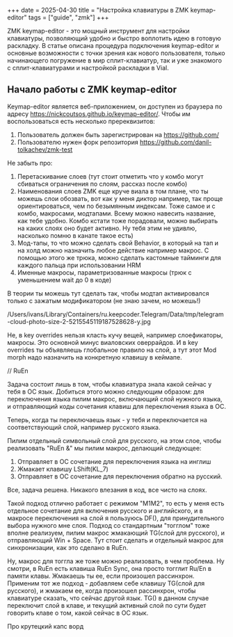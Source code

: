 +++
date = 2025-04-30
title = "Настройка клавиатуры в ZMK keymap-editor"
tags = ["guide", "zmk"]
+++

ZMK keymap-editor - это мощный инструмент для настройки клавиатуры, позволяющий удобно и быстро воплотить идею в готовую раскладку. 
В статье описана процедура подключения keymap-editor и основные возможности с точки зрения как нового пользователя, только начинающего погружение в мир сплит-клавиатур, так и уже знакомого с сплит-клавиатурами и настройкой раскладки в Vial.

## Начало работы с ZMK keymap-editor

Keymap-editor является веб-приложением, он доступен из браузера по адресу https://nickcoutsos.github.io/keymap-editor/.
Чтобы им воспользоваться есть несколько пререквизитов:
1) Пользователь должен быть зарегистрирован на https://github.com/
2) Пользователю нужен форк репозитория https://github.com/danil-tolkachev/zmk-test 





Не забыть про: 
1) Перетаскивание слоев (тут стоит отметить что у комбо могут сбиваться ограничения по слоям, рассказ после комбо)
2) Наименования слоев
ZMK еще круче виала в том плане, что ты можешь слои обозвать, вот как у меня диктор например, так проще ориентироваться, чем по безымянным индексам. Тоже самое и с комбо, макросами, модтапами. Всему можно навесить название, как тебе удобно.
Комбо кстати тоже порадовали, можно выбирать на каких слоях оно будет активно. Ну тебя этим не удивлю, насколько помню в канате такое есть)
3) Мод-тапы, то что можно сделать свой Behavior, в который на тап и на холд можно назначить любое действие например макрос. С помощью этого же трюка, можно сделать кастомные тайминги для каждого пальца при использовании HRM
2) Именные макросы, параметризованные макросы (трюк с уменьшением wait до 0 в коде)


В теории ты можешь тут сделать так, чтобы модтап активировался только с зажатым модификатором (не знаю зачем, но можешь!)

/Users/ivans/Library/Containers/ru.keepcoder.Telegram/Data/tmp/telegram-cloud-photo-size-2-5215545119187528628-y.jpg

Не, в key overrides нельзя класть кучу вещей, например слоефикаторы, макросы. Это основной минус виаловских оверрайдов.
И в key overrides ты объявляешь глобальное правило на слой, а тут этот Mod morph надо назначить на конкретную клавишу в кеймапе.




// RuEn

Задача состоит лишь в том, чтобы клавиатура знала какой сейчас у тебя в ОС язык. Добиться этого можно следующим образом: для переключения языка пилим макрос, включающий слой нужного языка, и отправляющий коды сочетания клавиш для переключения языка в ОС. 

Теперь, когда ты переключаешь язык - у тебя и переключается на соответствующий слой, например русского языка.

Пилим отдельный символьный слой для русского, на этом слое, чтобы реализовать "RuEn &" мы пилим макрос, делающий следующее:
1) Отправляет в ОС сочетание для переключения языка на инглиш
2) Жмакает клавишу LShift(KL_7)
3) Отправляет в ОС сочетание для переключения обратно на русский.

Все, задача решена. Никакого влезания в код, все чисто на слоях.

Такой подход отлично работает с режимом "M1M2", то есть у меня есть отдельное сочетание для включения русского и английского, и в макросе переключения на слой я пользуюсь DF(), для принудительного выбора нужного мне слоя. 
Подход со стандартным "тогглом" тоже вполне реализуем, пилим макрос жмакающий TG(слой для русского), и отправляющий Win + Space. Тут стоит сделать и отдельный макрос для синхронизации, как это сделано в RuEn.

Ну, макрос для тоггла же тоже можно реализовать, в чем проблема.
Ну смотри, в RuEn есть клавиша RuEn Sync, она просто тогглит Ru/En в памяти клавы. Жмакаешь ты ее, если произошел рассинхрон. Применим тот же подход - добавляем себе клавишу TG(слой для русского), и жмакаем ее, когда произошел рассинхрон, чтобы клавиатуре сказать, что сейчас другой язык.
TG() в данном случае переключит слой в клаве, и текущий активный слой по сути будет говорить клаве о том, какой сейчас в ОС язык.


Про крутецкий капс ворд
